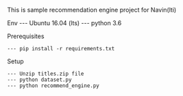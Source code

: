 This is sample recommendation engine project for Navin(lti)

Env
	--- Ubuntu 16.04 (lts)
	--- python 3.6

Prerequisites

	--- pip install -r requirements.txt

Setup

	--- Unzip titles.zip file
	--- python dataset.py
	--- python recommend_engine.py 